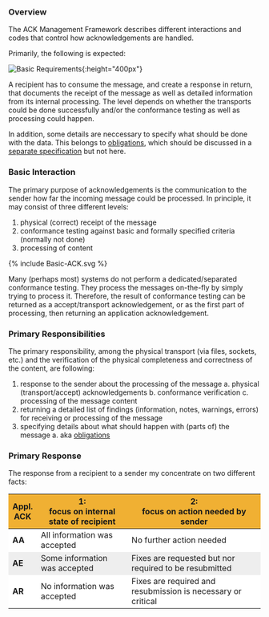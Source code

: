 <style>
table th {background: #f0b033}
table tr:nth-child(even) {background: #EEE}
table tr:nth-child(odd) {background: #FFF}
</style>

### Overview

The ACK Management Framework describes different interactions and codes that control 
how acknowledgements are handled.

Primarily, the following is expected:

![Basic Requirements](requirements.png){:height="400px"}
<br clear="all"/>  

A recipient has to consume the message, and create a response in return, that documents the receipt 
of the message as well as detailed information from its internal processing. The level depends on whether
the transports could be done successfully and/or the conformance testing as well as processing could happen.

In addition, some details are neccessary to specify what should be done with the data.
This belongs to [obligations](obligations.html), which should  be discussed 
in a [separate specification](https://build.fhir.org/ig/frankoemig/obligation/) but not here.

### Basic Interaction

The primary purpose of acknowledgements is the communication to the sender 
how far the incoming message could be processed.
In principle, it may consist of three different levels:

1. physical (correct) receipt of the message
2. conformance testing against basic and formally specified criteria (normally not done)
3. processing of content

<div width="500px">
{% include Basic-ACK.svg %}
</div>

Many (perhaps most) systems do not perform a dedicated/separated conformance testing.
They process the messages on-the-fly by simply trying to process it.
Therefore, the result of conformance testing can be returned as a accept/transport acknowledgement, 
or as the first part of processing, then returning an application acknowledgement.

### Primary Responsibilities

The primary responsibility, among the physical transport (via files, sockets, etc.) and the verification
of the physical completeness and correctness of the content, are following:

1. response to the sender about the processing of the message
  a. physical (transport/accept) acknowledgements
  b. conformance verification
  c. processing of the message content
2. returning a detailed list of findings (information, notes, warnings, errors) for receiving or processing of the message
3. specifying details about what should happen with (parts of) the message
  a. aka [obligations](obligations.html)

### Primary Response

The response from a recipient to a sender my concentrate on two different facts:

|Appl. <br/>ACK|1: <br/>focus on internal state of recipient |2: <br/>focus on action needed by sender |
| --- | --- | --- |
| <b>AA<b/> |All information was accepted|No further action needed|
| <b>AE<b/> |Some information was accepted|Fixes are requested but nor required to be resubmitted|
| <b>AR<b/> |No information was accepted|Fixes are required and resubmission is necessary or critical|

 